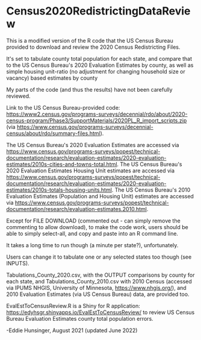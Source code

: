 # Census2020RedistrictingDataReview

This is a modified version of the R code that the US Census Bureau provided to download and review the 2020 Census Redistricting Files.

It's set to tabulate county total population for each state, and compare that to the US Census Bureau's 2020 Evaluation Estimates by county, 
as well as simple housing unit-ratio (no adjustment for changing household size or vacancy) based estimates by county

My parts of the code (and thus the results) have not been carefully reviewed.

Link to the US Census Bureau-provided code: 
https://www2.census.gov/programs-surveys/decennial/rdo/about/2020-census-program/Phase3/SupportMaterials/2020PL_R_import_scripts.zip 
(via https://www.census.gov/programs-surveys/decennial-census/about/rdo/summary-files.html).

The US Census Bureau's 2020 Evaluation Estimates are accessed via 
https://www.census.gov/programs-surveys/popest/technical-documentation/research/evaluation-estimates/2020-evaluation-estimates/2010s-cities-and-towns-total.html.
The US Census Bureau's 2020 Evaluation Estimates Housing Unit estimates are accessed via 
https://www.census.gov/programs-surveys/popest/technical-documentation/research/evaluation-estimates/2020-evaluation-estimates/2010s-totals-housing-units.html. 
The US Census Bureau's 2010 Evaluation Estimates (Population and Housing Unit) estimates are accessed via 
https://www.census.gov/programs-surveys/popest/technical-documentation/research/evaluation-estimates.2010.html.
	
Except for FILE DOWNLOAD (commented out - can simply remove the commenting to allow download), to make the code work, 
users should be able to simply select-all, and copy and paste into an R command line.

It takes a long time to run though (a minute per state?), unfortunately.

Users can change it to tabulate one or any selected states too though (see INPUTS).

Tabulations_County_2020.csv, with the OUTPUT comparisons by county for each state, and Tabulations_County_2010.csv with 2010 Census 
(accessed via IPUMS NHGIS, University of Minnesota, https://www.nhgis.org/), and 2010 Evaluation Estimates (via US Census Bureau) data, are provided too.

EvalEstToCensusReview.R is a Shiny for R application: https://edyhsgr.shinyapps.io/EvalEstToCensusReview/ 
to review US Census Bureau Evaluation Estimates county total population errors.

-Eddie Hunsinger, August 2021 (updated June 2022)

